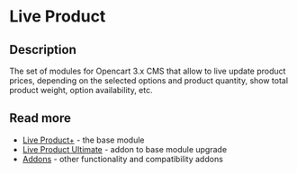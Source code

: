 # Live Product

## Description
The set of modules for Opencart 3.x CMS that allow to live update product prices, depending on the selected options and product quantity, show total product weight, option availability, etc.

## Read more
* [Live Product+](live-product-plus) - the base module
* [Live Product Ultimate](addons/ultimate) - addon to base module upgrade
* [Addons](addons) - other functionality and compatibility addons

